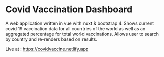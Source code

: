# Covid Vaccination Dashboard
A web application written in vue with nuxt &amp; bootstrap 4. 
Shows current covid 19 vaccination data for all countries of the world as well as an aggregated percentage for total world vaccinations.
Allows user to search by country and re-renders based on results. 
 
Live at : https://covidvaccine.netlify.app
